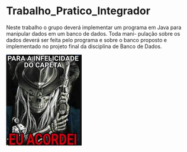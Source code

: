 # Trabalho_Pratico_Integrador
Neste trabalho o grupo deverá implementar um programa em Java para manipular dados em um banco de dados. Toda mani- pulação sobre os dados deverá ser feita pelo programa e sobre o banco proposto e implementado no projeto final da disciplina de Banco de Dados.


![(https://encrypted-tbn0.gstatic.com/images?q=tbn:ANd9GcRArzoEgJLt9yy4Mo94S3rSpfl32RSfseQj4w&s)](https://raw.githubusercontent.com/PedroFernandes2000/Trabalho_Pratico_Integrador/refs/heads/main/Captura%20de%20tela%202025-01-08%20094534.png)

